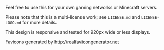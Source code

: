 Feel free to use this for your own gaming networks or Minecraft servers.

Please note that this is a multi-license work;
see `LICENSE.md` and `LICENSE-LOGO.md` for more details.

This design is responsive and tested for 920px wide or less displays.

Favicons generated by http://realfavicongenerator.net
